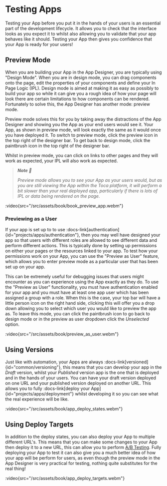 # Testing Apps

Testing your App before you put it in the hands of your users is an essential part of the development lifecycle. It allows you to check that the interface looks as you expect it to whilst also allowing you to validate that your app behaves like it should. Testing your App then gives you confidence that your App is ready for your users!


## Preview Mode

When you are building your App in the App Designer, you are typically using "Design Mode". When you are in design mode, you can drag components onto the page, edit the properties of your components and define your In Page Logic (IPL). Design mode is aimed at making it as easy as possibly to build your app so while it can give you a rough idea of how your page will look there are certain limitations to how components can be rendered. Fortunately to solve this, the App Designer has another mode: preview mode.

Preview mode solves this for you by taking away the distractions of the App Designer and showing you the App as your end users would see it. Your App, as shown in preview mode, will look exactly the same as it would once you have deployed it. To switch to preview mode, click the preview icon in the top right of the designer bar. To get back to design mode, click the paintbrush icon in the top right of the designer bar.

Whilst in preview mode, you can click on links to other pages and they will work as expected, your IPL will also work as expected.

> _**Note 📝**_
>
> _Preview mode allows you to see your App as your users would, but as you are still viewing the App within the Toca platform, it will perform a bit slower than your real deployed app, particularly if there is lots of IPL or data being rendered on the page._

:video{src="/src/assets/book/book_preview_app.webm"}

### Previewing as a User

If your app is set up to to use :docs-link[authentication]{id="projects/apps/authentication"}, then you may well have designed your app so that users with different roles are allowed to see different data and perform different actions. This is typically done by setting up permissions on either your pages or the resources linked to your app. To test how your permissions work on your App, you can use the "Preview as User" feature, which allows you to enter preview mode as a particular user that has been set up on your app.

This can be extremely useful for debugging issues that users might encounter as you can experience using the App exactly as they do. To use the "Preview as User" functionality, you must have authentication enabled for your app and you must have at least one app user which has been assigned a group with a role. When this is the case, your top bar will have a little person icon on the right hand side, clicking this will offer you a drop down allowing you to select which user you would like to preview the app as. To leave this mode, you can click the paintbrush icon to go back to design mode or in the preview as user dropdown click the _Unselected_ option.

:video{src="/src/assets/book/preview_as_user.webm"}

## Using Versions

Just like with automation, your Apps are always :docs-link[versioned]{id="common/versioning"}, this means that you can develop your app in the _Draft_ version, whilst your _Published_ version app is the one that is deployed and in the hands of your users. You can have your draft version deployed on one URL and your published version deployed on another URL. This allows you to fully :docs-link[deploy your App]{id="projects/apps/deployment"} whilst developing it so you can see what the real experience will be like.

:video{src="/src/assets/book/app_deploy_states.webm"}

## Using Deploy Targets

In addition to the deploy states, you can also deploy your App to multiple different URL's. This means that you can make some changes to your App then deploy it to a new URL, this can allow you to perform [A/B Testing](https://en.wikipedia.org/wiki/A/B_testing). Fully deploying your App to test it can also give you a much better idea of how your app will be perform for users, as even though the preview mode in the App Designer is very practical for testing, nothing quite substitutes for the real thing!

:video{src="/src/assets/book/app_deploy_targets.webm"}
